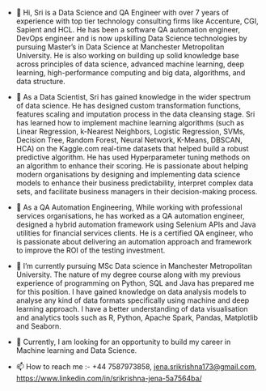 - 👋 Hi, Sri is a Data Science and QA Engineer with over 7 years of experience with top tier technology consulting firms like
     Accenture, CGI, Sapient and HCL. He has been a software QA automation engineer, DevOps engineer and is now upskilling Data Science 
     technologies by pursuing Master’s in Data Science at Manchester Metropolitan University. He is also working on building up solid knowledge
     base across principles of data science, advanced machine learning, deep learning, high-performance computing and big data, algorithms, and data structure. 
     
- 👀 As a Data Scientist, Sri has gained knowledge in the wider spectrum of data science. He has designed custom transformation functions, features scaling and 
      imputation process in the data cleansing stage.  Sri has learned how to implement machine learning algorithms 
      (such as Linear Regression, k-Nearest Neighbors, Logistic Regression, SVMs, Decision Tree, Random Forest, Neural Network, K-Means, DBSCAN, HCA) 
      on the Kaggle.com real-time datasets that helped build a robust predictive algorithm. He has used Hyperparameter tuning methods on an algorithm 
      to enhance their scoring. He is passionate about helping modern organisations by designing and implementing data science models to enhance their
      business predictability, interpret complex data sets, and facilitate business managers in their decision-making process.  

 - 👀 As a QA Automation Engineering, While working with professional services organisations, he has worked as a QA automation engineer, 
      designed a hybrid automation framework using Selenium APIs and Java utilities for financial services clients.
      He is a certified QA engineer, who is passionate about delivering an automation approach and framework to improve the ROI of the testing investment.

- 🌱 I’m currently pursuing MSc Data science in Manchester Metropolitan University. The nature of my degree course along with my previous experience of 
      programming on Python, SQL and Java has prepared me for this position. I have gained knowledge on data analysis models to analyse any kind of data 
      formats specifically using machine and deep learning approach. I have a better understanding of data visualisation and analytics tools such as 
      R, Python, Apache Spark, Pandas, Matplotlib and Seaborn.
      
- 💞️ Currently, I am looking for an opportunity to build my career in Machine learning and Data Science.

- 📫 How to reach me :- 
  +44 7587973858, jena.srikrishna173@gmail.com, https://www.linkedin.com/in/srikrishna-jena-5a7564ba/


<!---
srikrishnajena173/srikrishnajena173 is a ✨ special ✨ repository because its `README.md` (this file) appears on your GitHub profile.
You can click the Preview link to take a look at your changes.
--->
